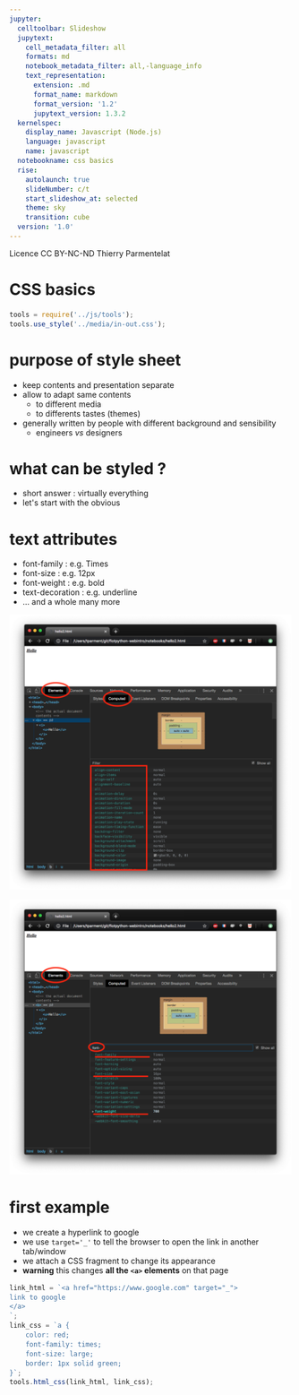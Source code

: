 ```yaml
---
jupyter:
  celltoolbar: Slideshow
  jupytext:
    cell_metadata_filter: all
    formats: md
    notebook_metadata_filter: all,-language_info
    text_representation:
      extension: .md
      format_name: markdown
      format_version: '1.2'
      jupytext_version: 1.3.2
  kernelspec:
    display_name: Javascript (Node.js)
    language: javascript
    name: javascript
  notebookname: css basics
  rise:
    autolaunch: true
    slideNumber: c/t
    start_slideshow_at: selected
    theme: sky
    transition: cube
  version: '1.0'
---
```


<div class="licence">
<span>Licence CC BY-NC-ND</span>
<span>Thierry Parmentelat</span>
</div>

<!-- #region slideshow={"slide_type": ""} -->
# CSS basics
<!-- #endregion -->

```javascript slideshow={"slide_type": "-"}
tools = require('../js/tools');
tools.use_style('../media/in-out.css');
```

<!-- #region slideshow={"slide_type": "slide"} -->
# purpose of style sheet

* keep contents and presentation separate
* allow to adapt same contents 
  * to different media
  * to differents tastes (themes)
* generally written by people with different background and sensibility
  * engineers *vs* designers
<!-- #endregion -->

<!-- #region slideshow={"slide_type": "slide"} -->
# what can be styled ?

* short answer : virtually everything
* let's start with the obvious
<!-- #endregion -->

<!-- #region slideshow={"slide_type": "slide"} -->
# text attributes

* font-family : e.g. Times
* font-size : e.g. 12px
* font-weight : e.g. bold
* text-decoration : e.g. underline
* … and a whole many more
<!-- #endregion -->

<!-- #region cell_style="center" slideshow={"slide_type": "slide"} -->
![](../media/list-attributes-all.png)
<!-- #endregion -->

<!-- #region cell_style="center" slideshow={"slide_type": "slide"} trusted=true -->
![](../media/list-attributes-filtered.png)
<!-- #endregion -->

<!-- #region slideshow={"slide_type": "slide"} -->
# first example
<!-- #endregion -->

* we create a hyperlink to google
* we use `target='_'` to tell the browser to open the link in another tab/window
* we attach a CSS fragment to change its appearance
* **warning** this changes **all the `<a>` elements** on that page

```javascript hide_input=true slideshow={"slide_type": "slide"}
link_html = `<a href="https://www.google.com" target="_">
link to google
</a>
`;
link_css = `a {
    color: red;
    font-family: times;
    font-size: large;
    border: 1px solid green;
}`;
tools.html_css(link_html, link_css);
```

